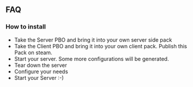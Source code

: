## FAQ

### How to install

- Take the Server PBO and bring it into your own server side pack
- Take the Client PBO and bring it into your own client pack. Publish this Pack on steam.
- Start your server. Some more configurations will be generated.
- Tear down the server
- Configure your needs
- Start your Server :-)
